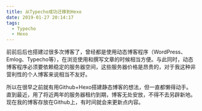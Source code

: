```yaml
---
title: 从Typecho成功迁移到Hexo
date: 2019-01-27 20:14:17
tags:
  - Typecho
  - Hexo
---
```


前前后后也搭建过很多次博客了，曾经都是使用动态博客程序（WordPress、Emlog、Typecho等），在浏览使用和撰写文章的时候相当方便。与此同时，动态博客程序必须要依赖稳定的服务器空间，这些服务器价格是昂贵的，对于我这种非营利性的个人博客来说相当不友好。

<!-- more -->

所以在很早之前就有用Github+Hexo搭建静态博客的想法，但一直都懒得动手。直到最近，用了将近两年的服务器租约到期，博客无处安放，不得不去另辟新地。现在我的博客存放在Github上，有时间就会来更新点内容。

